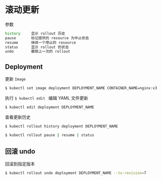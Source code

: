 # 滚动更新

参数

```bash
history     显示 rollout 历史
pause       标记提供的 resource 为中止状态
resume      继续一个停止的 resource
status      显示 rollout 的状态
undo        撤销上一次的 rollout
```

## Deployment

更新 `Image`

```bash
$ kubectl set image deployment DEPLOYMENT_NAME CONTAINER_NAME=nginx:v3 --record
```

执行 `$ kubectl edit ` 编辑 YAML 文件更新

```bash
$ kubectl edit deployment DEPLOYMENT_NAME
```

查看更新历史

```bash
$ kubectl rollout history deployment DEPLOYMENT_NAME
```

```bash
$ kubectl rollout pause | resume | status
```

## 回滚 undo

回滚到指定版本

```bash
$ kubectl rollout undo deployment DEPLOYMENT_NAME --to-revision=7
```
